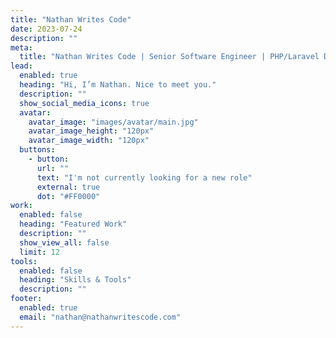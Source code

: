 ```yaml
---
title: "Nathan Writes Code"
date: 2023-07-24
description: ""
meta:
  title: "Nathan Writes Code | Senior Software Engineer | PHP/Laravel Developer"
lead:
  enabled: true
  heading: "Hi, I’m Nathan. Nice to meet you."
  description: ""
  show_social_media_icons: true
  avatar:
    avatar_image: "images/avatar/main.jpg"
    avatar_image_height: "120px"
    avatar_image_width: "120px"
  buttons:
    - button:
      url: ""
      text: "I'm not currently looking for a new role"
      external: true
      dot: "#FF0000"
work:
  enabled: false
  heading: "Featured Work"
  description: ""
  show_view_all: false
  limit: 12
tools:
  enabled: false
  heading: "Skills & Tools"
  description: ""
footer:
  enabled: true
  email: "nathan@nathanwritescode.com"
---
```


